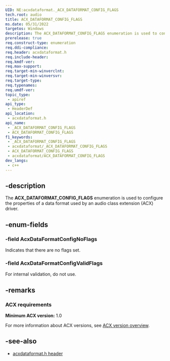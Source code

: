 ```yaml
---
UID: NE:acxdataformat._ACX_DATAFORMAT_CONFIG_FLAGS
tech.root: audio
title: ACX_DATAFORMAT_CONFIG_FLAGS
ms.date: 05/31/2022
targetos: Windows
description: The ACX_DATAFORMAT_CONFIG_FLAGS enumeration is used to configure the properties of a data format used by an audio class extension (ACX) driver.
prerelease: true
req.construct-type: enumeration
req.ddi-compliance: 
req.header: acxdataformat.h
req.include-header: 
req.kmdf-ver: 
req.max-support: 
req.target-min-winverclnt: 
req.target-min-winversvr: 
req.target-type: 
req.typenames: 
req.umdf-ver: 
topic_type:
 - apiref
api_type:
 - HeaderDef
api_location:
 - acxdataformat.h
api_name:
 - _ACX_DATAFORMAT_CONFIG_FLAGS
 - ACX_DATAFORMAT_CONFIG_FLAGS
f1_keywords:
 - _ACX_DATAFORMAT_CONFIG_FLAGS
 - acxdataformat/_ACX_DATAFORMAT_CONFIG_FLAGS
 - ACX_DATAFORMAT_CONFIG_FLAGS
 - acxdataformat/ACX_DATAFORMAT_CONFIG_FLAGS
dev_langs:
 - c++
---
```


## -description

The **ACX_DATAFORMAT_CONFIG_FLAGS** enumeration is used to configure the properties of a data format used by an audio class extension (ACX) driver.

## -enum-fields

### -field AcxDataFormatConfigNoFlags

Indicates that there are no flags set.

### -field AcxDataFormatConfigValidFlags

For internal validation, do not use.

## -remarks

### ACX requirements

**Minimum ACX version:** 1.0

For more information about ACX versions, see [ACX version overview](/windows-hardware/drivers/audio/acx-version-overview).

## -see-also

- [acxdataformat.h header](index.md)

